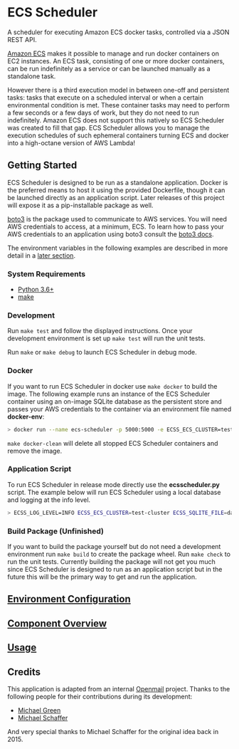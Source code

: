 # ECS Scheduler

A scheduler for executing Amazon ECS docker tasks, controlled via a JSON REST API.

[Amazon ECS](http://docs.aws.amazon.com/AmazonECS/latest/developerguide/Welcome.html) makes it possible to manage and run docker containers on EC2 instances. An ECS task, consisting of one or more docker containers, can be run indefinitely as a service or can be launched manually as a standalone task.

However there is a third execution model in between one-off and persistent tasks: tasks that execute on a scheduled interval or when a certain environmental condition is met. These container tasks may need to perform a few seconds or a few days of work, but they do not need to run indefinitely. Amazon ECS does not support this natively so ECS Scheduler was created to fill that gap. ECS Scheduler allows you to manage the execution schedules of such ephemeral containers turning ECS and docker into a high-octane version of AWS Lambda!

## Getting Started

ECS Scheduler is designed to be run as a standalone application. Docker is the preferred means to host it using the provided Dockerfile, though it can be launched directly as an application script. Later releases of this project will expose it as a pip-installable package as well.

[boto3](https://github.com/boto/boto3) is the package used to communicate to AWS services. You will need AWS credentials to access, at a minimum, ECS. To learn how to pass your AWS credentials to an application using boto3 consult the [boto3 docs](https://boto3.readthedocs.io/en/latest/guide/configuration.html).

The environment variables in the following examples are described in more detail in a [later section](#environment-configuration).

### System Requirements

- [Python 3.6+](https://www.python.org)
- [make](https://www.gnu.org/software/make/)

### Development

Run `make test` and follow the displayed instructions. Once your development environment is set up `make test` will run the unit tests.

Run `make` or `make debug` to launch ECS Scheduler in debug mode.

### Docker

If you want to run ECS Scheduler in docker use `make docker` to build the image. The following example runs an instance of the ECS Scheduler container using an on-image SQLite database as the persistent store and passes your AWS credentials to the container via an environment file named **docker-env**:

```sh
> docker run --name ecs-scheduler -p 5000:5000 -e ECSS_ECS_CLUSTER=test-cluster -e ECSS_SQLITE_FILE=/var/opt/ecs-scheduler.db --env-file ~/.aws/docker-env -d ecs-scheduler
```

`make docker-clean` will delete all stopped ECS Scheduler containers and remove the image.

### Application Script

To run ECS Scheduler in release mode directly use the **ecsscheduler.py** script. The example below will run ECS Scheduler using a local database and logging at the info level.

```sh
> ECSS_LOG_LEVEL=INFO ECSS_ECS_CLUSTER=test-cluster ECSS_SQLITE_FILE=data/test.db python ecsscheduler.py
```

### Build Package (Unfinished)

If you want to build the package yourself but do not need a development environment run `make build` to create the package wheel. Run `make check` to run the unit tests. Currently building the package will not get you much since ECS Scheduler is designed to run as an application script but in the future this will be the primary way to get and run the application.

## [Environment Configuration](doc/ENVIRONMENT.md)

## [Component Overview](doc/COMPONENTS.md)

## [Usage](doc/USAGE.md)

## Credits

This application is adapted from an internal [Openmail](https://github.com/Openmail) project. Thanks to the following people for their contributions during its development:

- [Michael Green](https://github.com/mgreen)
- [Michael Schaffer](https://github.com/mtschaffer)

And very special thanks to Michael Schaffer for the original idea back in 2015.
